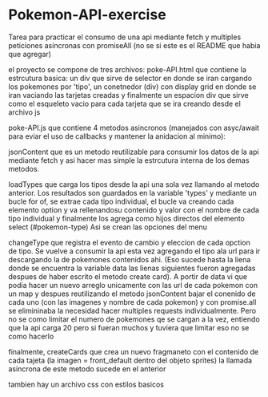 # Pokemon-API-exercise
Tarea para practicar el consumo de una api mediante fetch y multiples peticiones asíncronas con promiseAll
(no se si este es el README que habia que agregar)

el proyecto se compone de tres archivos: 
poke-API.html que contiene la estrcutura basica: un div que sirve de selector en donde se iran cargando los pokemones por 'tipo', 
un conetnedor (div) con display grid en donde se iran vaciando las tarjetas creadas y finalmente un espacion div que sirve como el 
esqueleto vacio para cada tarjeta que se ira creando desde el archivo js

poke-API.js que contiene 4 metodos asincronos (manejados con asyc/await para eviar el uso de callbacks y mantener la anidacion al minimo): 

jsonContent que es un metodo reutilizable para consumir los datos de la api mediante fetch y asi hacer mas simple la estrcutura interna
de los demas metodos. 

loadTypes que carga los tipos desde la api una sola vez llamando al metodo anterior. Los resultados son guardados en la variable 'types'
y mediante un bucle for of, se extrae cada tipo individual, el bucle va creando cada elemento option y va rellenandosu contenido y valor 
con el nombre de cada tipo individual y finalmente los agrega como hijos directos del elemento select (#pokemon-type) 
Asi se crean las opciones del menu

changeType que registra el evento de cambio y eleccion de cada opction de tipo. Se vuelve a consumir la api esta vez agregando el tipo 
ala url para ir descargando la de pokemones contenidos ahi. (Eso sucede hasta la liena donde se encuentra la variable data las lienas 
siguientes fueron agregadas despues de haber escrito el metodo create card). A portir de data vi que podia hacer un nuevo arreglo unicamente 
con las url de cada pokemon con un map y despues reutilizando el metodo jsonContent bajar el conenido de cada uno (con las imagenes y nombre de 
cada pokemon) y con promise.all se elimininaba la necesidad hacer multiples requests individualmente. Pero no se como limitar el numero de pokemones 
qe se cargan a la vez, entiendo que la api carga 20 pero si fueran muchos y tuviera que limitar eso no se como hacerlo

finalmente, createCards que crea un nuevo fragmaneto con el contenido de cada tajeta (la imagen = front_default dentro del objeto sprites)
la llamada asincrona de este metodo sucede en el anterior

tambien hay un archivo css con estilos basicos
